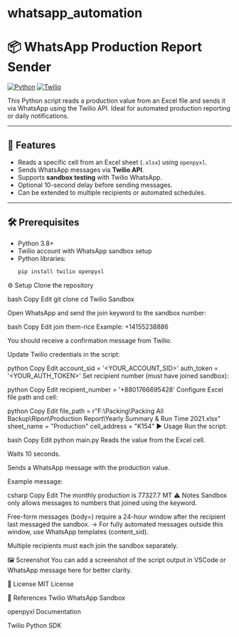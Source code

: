 # whatsapp_automation
# 📦 WhatsApp Production Report Sender

[![Python](https://img.shields.io/badge/Python-3.8%2B-blue.svg)](https://www.python.org/)
[![Twilio](https://img.shields.io/badge/Twilio-WhatsApp-green.svg)](https://www.twilio.com/whatsapp)

This Python script reads a production value from an Excel file and sends it via WhatsApp using the Twilio API. Ideal for automated production reporting or daily notifications.

---

## 🔹 Features

- Reads a specific cell from an Excel sheet (`.xlsx`) using `openpyxl`.
- Sends WhatsApp messages via **Twilio API**.
- Supports **sandbox testing** with Twilio WhatsApp.
- Optional 10-second delay before sending messages.
- Can be extended to multiple recipients or automated schedules.

---

## 🛠 Prerequisites

- Python 3.8+
- Twilio account with WhatsApp sandbox setup
- Python libraries:
  ```bash
  pip install twilio openpyxl
⚙️ Setup
Clone the repository

bash
Copy
Edit
git clone <your-repo-url>
cd <repo-folder>
Twilio Sandbox

Open WhatsApp and send the join keyword to the sandbox number:

bash
Copy
Edit
join them-rice
Example: +14155238886

You should receive a confirmation message from Twilio.

Update Twilio credentials in the script:

python
Copy
Edit
account_sid = '<YOUR_ACCOUNT_SID>'
auth_token = '<YOUR_AUTH_TOKEN>'
Set recipient number (must have joined sandbox):

python
Copy
Edit
recipient_number = '+8801766695428'
Configure Excel file path and cell:

python
Copy
Edit
file_path = r"F:\Packing\Packing All Backup\Ripon\Production Report\Yearly Summary & Run Time 2021.xlsx"
sheet_name = "Production"
cell_address = "K154"
▶️ Usage
Run the script:

bash
Copy
Edit
python main.py
Reads the value from the Excel cell.

Waits 10 seconds.

Sends a WhatsApp message with the production value.

Example message:

csharp
Copy
Edit
The monthly production is 77327.7 MT
⚠️ Notes
Sandbox only allows messages to numbers that joined using the keyword.

Free-form messages (body=) require a 24-hour window after the recipient last messaged the sandbox.
→ For fully automated messages outside this window, use WhatsApp templates (content_sid).

Multiple recipients must each join the sandbox separately.

🖼 Screenshot
You can add a screenshot of the script output in VSCode or WhatsApp message here for better clarity.

📄 License
MIT License

🔗 References
Twilio WhatsApp Sandbox

openpyxl Documentation

Twilio Python SDK
